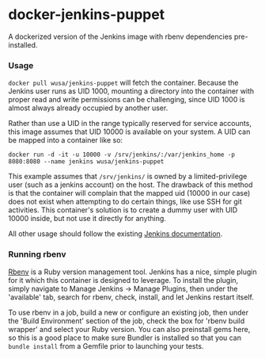 # docker-jenkins-puppet

A dockerized version of the Jenkins image with rbenv dependencies pre-installed. 

### Usage

`docker pull wusa/jenkins-puppet` will fetch the container. Because the Jenkins user runs as UID 1000, mounting a directory into the container with proper read and write permissions can be challenging, since UID 1000 is almost always already occupied by another user. 

Rather than use a UID in the range typically reserved for service accounts, this image assumes that UID 10000 is available on your system. A UID can be mapped into a container like so:

`docker run -d -it -u 10000 -v /srv/jenkins/:/var/jenkins_home -p 8080:8080 --name jenkins wusa/jenkins-puppet`

This example assumes that `/srv/jenkins/` is owned by a limited-privilege user (such as a jenkins account) on the host. The drawback of this method is that the container will complain that the mapped uid (10000 in our case) does not exist when attempting to do certain things, like use SSH for git activities. This container's solution is to create a dummy user with UID 10000 inside, but not use it directly for anything.

All other usage should follow the existing [Jenkins documentation](https://hub.docker.com/_/jenkins/).

### Running rbenv

[Rbenv](https://github.com/rbenv/rbenv) is a Ruby version management tool. Jenkins has a nice, simple plugin for it which this container is designed to leverage. To install the plugin, simply navigate to Manage Jenkins -> Manage Plugins, then under the 'available' tab, search for rbenv, check, install, and let Jenkins restart itself. 

To use rbenv in a job, build a new or configure an existing job, then under the 'Build Environment' section of the job, check the box for 'rbenv build wrapper' and select your Ruby version. You can also preinstall gems here, so this is a good place to make sure Bundler is installed so that you can `bundle install` from a Gemfile prior to launching your tests.
